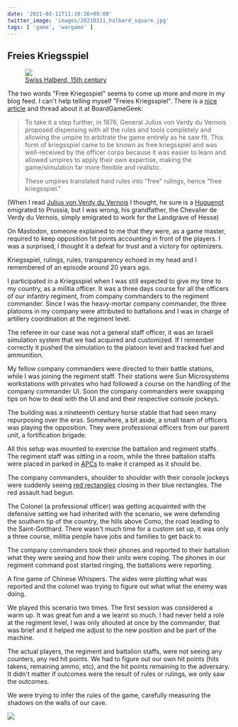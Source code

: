 ```yaml
---
date: '2021-03-11T11:10:36+09:00'
twitter_image: 'images/20210311_halberd_square.jpg'
tags: [ 'game', 'wargame' ]
---
```


## Freies Kriegsspiel

<figure class="right">
<a href="https://www.metmuseum.org/art/collection/search/34311"><img src="images/20210311_halberd.jpg" loading="lazy" /></a>
<figcaption>
<a href="https://www.metmuseum.org/art/collection/search/34311">Swiss Halberd, 15th century</a>
</figcaption>
</figure>

The two words "Free Kriegsspiel" seems to come up more and more in my blog feed. I can't help telling myself "Freies Kriegsspiel". There is a [nice article](https://boardgamegeek.com/thread/2500148/free-kriegsspiel-revolution-fkr-what-heck) and thread about it at BoardGameGeek:

> To take it a step further, in 1876, General Julius von Verdy du Vernois proposed dispensing with all the rules and tools completely and allowing the umpire to arbitrate the game entirely as he saw fit. This form of kriegsspiel came to be known as free kriegsspiel and was well-received by the officer corps because it was easier to learn and allowed umpires to apply their own expertise, making the game/simulation far more flexible and realistic.
>
> These umpires translated hard rules into "free" rulings, hence "free kriegsspiel."

(When I read [Julius von Verdy du Vernois](https://de.wikipedia.org/wiki/Julius_von_Verdy_du_Vernois) I thought, he sure is a [Huguenot](https://en.wikipedia.org/wiki/Huguenots#Germany_and_Scandinavia) emigrated to Prussia, but I was wrong, his grandfather, the Chevalier de Verdy du Vernois, simply emigrated to work for the Landgrave of Hesse)

On Mastodon, someone explained to me that they were, as a game master, required to keep opposition hit points accounting in front of the players. I was a surprised, I thought it a defeat for trust and a victory for optimizers.

Kriegsspiel, rulings, rules, transparency echoed in my head and I remembered of an episode around 20 years ago.

I participated in a Kriegsspiel when I was still expected to give my time to my country, as a militia officer. It was a three days course for all the officers of our infantry regiment, from company commanders to the regiment commander. Since I was the heavy-mortar company commander, the three platoons in my company were attributed to battalions and I was in charge of artillery coordination at the regiment level.

The referee in our case was not a general staff officer, it was an Israeli simulation system that we had acquired and customized. If I remember correctly it pushed the simulation to the platoon level and tracked fuel and ammunition.

My fellow company commanders were directed to their battle stations, while I was joining the regiment staff. Their stations were Sun Microsystems workstations with privates who had followed a course on the handling of the company commander UI. Soon the company commanders were swapping tips on how to deal with the UI and and their respective console jockeys.

The building was a nineteenth century horse stable that had seen many repurposing over the eras. Somewhere, a bit aside, a small team of officers was playing the opposition. They were professional officers from our parent unit, a fortification brigade.

All this setup was mounted to exercise the battalion and regiment staffs. The regiment staff was sitting in a room, while the three battalion staffs were placed in parked in [APCs](https://en.wikipedia.org/wiki/Armoured_personnel_carrier) to make it cramped as it should be.

The company commanders, shoulder to shoulder with their console jockeys were suddenly seeing [red rectangles](https://en.wikipedia.org/wiki/NATO_Joint_Military_Symbology) closing in their blue rectangles. The red assault had begun.

The Colonel (a professional officer) was getting acquainted with the defensive setting we had inherited with the scenario, we were defending the southern tip of the country, the hills above Como, the road leading to the Saint-Gotthard. There wasn't much time for a custom set up, it was only a three course, militia people have jobs and families to get back to.

The company commanders took their phones and reported to their battalion what they were seeing and how their units were coping. The phones in our regiment command post started ringing, the battalions were reporting.

A fine game of Chinese Whispers. The aides were plotting what was reported and the colonel was trying to figure out what what the enemy was doing.

We played this scenario two times. The first session was considered a warm up. It was great fun and a we learnt so much. I had never held a role at the regiment level, I was only shouted at once by the commander, that was brief and it helped me adjust to the new position and be part of the machine.

The actual players, the regiment and battalion staffs, were not seeing any counters, any red hit points. We had to figure out our own hit points (hits takens, remaining ammo, etc), and the hit points remaining to the adversary. It didn't matter if outcomes were the result of rules or rulings, we only saw the outcomes.

We were trying to infer the rules of the game, carefully measuring the shadows on the walls of our cave.

<img class="pix" src="/images/pix.png?t=frskrgspl" loading="lazy" />

